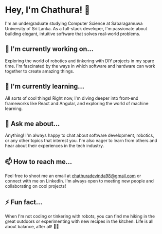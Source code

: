 # Hey, I'm Chathura! 👋

I'm an undergraduate studying Computer Science at Sabaragamuwa University of Sri Lanka. As a full-stack developer, I'm passionate about building elegant, intuitive software that solves real-world problems.

## 🔭 I'm currently working on...

Exploring the world of robotics and tinkering with DIY projects in my spare time. I'm fascinated by the ways in which software and hardware can work together to create amazing things.

## 🌱 I'm currently learning...

All sorts of cool things! Right now, I'm diving deeper into front-end frameworks like React and Angular, and exploring the world of machine learning.

## 💬 Ask me about...

Anything! I'm always happy to chat about software development, robotics, or any other topics that interest you. I'm also eager to learn from others and hear about their experiences in the tech industry.

## 📫 How to reach me...

Feel free to shoot me an email at chathuradevinda98@gmail.com or connect with me on LinkedIn. I'm always open to meeting new people and collaborating on cool projects!

## ⚡ Fun fact...

When I'm not coding or tinkering with robots, you can find me hiking in the great outdoors or experimenting with new recipes in the kitchen. Life is all about balance, after all! 🌲🍲
